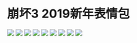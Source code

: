 # 崩坏3 2019新年表情包

![](https://cdn.jsdelivr.net/gh/2x-ercha/twikoo-magic@master/image/HONKAI3-NEWYEAR-2019/071bbe280b49a56f56673ca77a184c1a291e9afc.gif)
![](https://cdn.jsdelivr.net/gh/2x-ercha/twikoo-magic@master/image/HONKAI3-NEWYEAR-2019/74db7cc805ac5d1b84288404e94dbe326d28b9e5.jpg)
![](https://cdn.jsdelivr.net/gh/2x-ercha/twikoo-magic@master/image/HONKAI3-NEWYEAR-2019/878d2595a745699bb91dbf33cb42ae5b59bfd7b8.jpg)
![](https://cdn.jsdelivr.net/gh/2x-ercha/twikoo-magic@master/image/HONKAI3-NEWYEAR-2019/882f2334a29fe93338bb71457eff4d897f5616d9.jpg)
![](https://cdn.jsdelivr.net/gh/2x-ercha/twikoo-magic@master/image/HONKAI3-NEWYEAR-2019/9342f517b5b582ffe12ebd615110c1bf35356a30.gif)
![](https://cdn.jsdelivr.net/gh/2x-ercha/twikoo-magic@master/image/HONKAI3-NEWYEAR-2019/bbb0028c61d7d42bd2011fabb3f9cc484ddef25e.gif)
![](https://cdn.jsdelivr.net/gh/2x-ercha/twikoo-magic@master/image/HONKAI3-NEWYEAR-2019/cda9a6db290e994d523d34ae870fa809b9ba918c.gif)
![](https://cdn.jsdelivr.net/gh/2x-ercha/twikoo-magic@master/image/HONKAI3-NEWYEAR-2019/d98272af4c6c58dee0b50b42c58a5a65acfa6788.gif)
![](https://cdn.jsdelivr.net/gh/2x-ercha/twikoo-magic@master/image/HONKAI3-NEWYEAR-2019/dc1a2b2032fad29373fe8460d4ad89ca848355a9.jpg)
